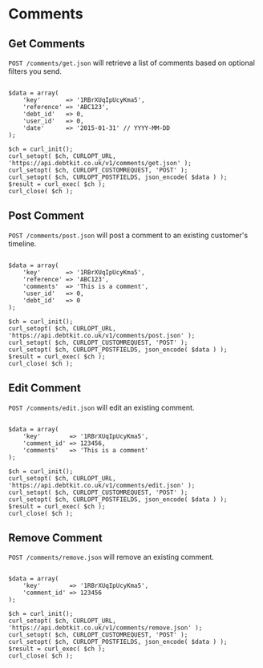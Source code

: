 Comments
=======

## Get Comments ##

`POST /comments/get.json` will retrieve a list of comments based on optional filters you send.

```

$data = array(
    'key'       => '1RBrXUqIpUcyKma5',
    'reference' => 'ABC123',
    'debt_id'   => 0,
    'user_id'   => 0,
    'date'      => '2015-01-31' // YYYY-MM-DD
);

$ch = curl_init();
curl_setopt( $ch, CURLOPT_URL, 'https://api.debtkit.co.uk/v1/comments/get.json' );
curl_setopt( $ch, CURLOPT_CUSTOMREQUEST, 'POST' );
curl_setopt( $ch, CURLOPT_POSTFIELDS, json_encode( $data ) );
$result = curl_exec( $ch );
curl_close( $ch );

```

## Post Comment ##

`POST /comments/post.json` will post a comment to an existing customer's timeline.

```

$data = array(
    'key'       => '1RBrXUqIpUcyKma5',
    'reference' => 'ABC123',
    'comments'  => 'This is a comment',
    'user_id'   => 0,
    'debt_id'   => 0
);

$ch = curl_init();
curl_setopt( $ch, CURLOPT_URL, 'https://api.debtkit.co.uk/v1/comments/post.json' );
curl_setopt( $ch, CURLOPT_CUSTOMREQUEST, 'POST' );
curl_setopt( $ch, CURLOPT_POSTFIELDS, json_encode( $data ) );
$result = curl_exec( $ch );
curl_close( $ch );

```

## Edit Comment ##

`POST /comments/edit.json` will edit an existing comment.

```

$data = array(
    'key'        => '1RBrXUqIpUcyKma5',
    'comment_id' => 123456,
    'comments'   => 'This is a comment'
);

$ch = curl_init();
curl_setopt( $ch, CURLOPT_URL, 'https://api.debtkit.co.uk/v1/comments/edit.json' );
curl_setopt( $ch, CURLOPT_CUSTOMREQUEST, 'POST' );
curl_setopt( $ch, CURLOPT_POSTFIELDS, json_encode( $data ) );
$result = curl_exec( $ch );
curl_close( $ch );

```

## Remove Comment ##

`POST /comments/remove.json` will remove an existing comment.

```

$data = array(
    'key'        => '1RBrXUqIpUcyKma5',
    'comment_id' => 123456
);

$ch = curl_init();
curl_setopt( $ch, CURLOPT_URL, 'https://api.debtkit.co.uk/v1/comments/remove.json' );
curl_setopt( $ch, CURLOPT_CUSTOMREQUEST, 'POST' );
curl_setopt( $ch, CURLOPT_POSTFIELDS, json_encode( $data ) );
$result = curl_exec( $ch );
curl_close( $ch );

```
